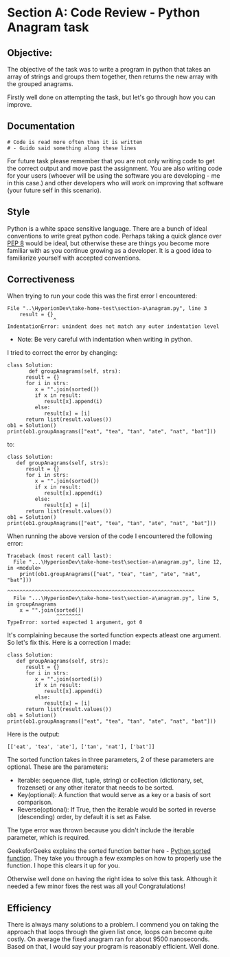 # Section A: Code Review - Python Anagram task

## Objective: 

The objective of the task was to write a program in python that takes an array of strings and groups them together, then returns the new array with the grouped anagrams.

Firstly well done on attempting the task, but let's go through how you can improve. 

## Documentation 

``````
# Code is read more often than it is written
# - Guido said something along these lines
``````
For future task please remember that you are not only writing code to get the correct output and move past the assignment. You are also writing code for your users (whoever will be using the software you are developing - me in this case.) and other developers who will work on improving that software (your future self in this scenario). 

## Style 

Python is a white space sensitive language. There are a bunch of ideal conventions to write great python code. Perhaps taking a quick glance over [PEP 8](https://peps.python.org/pep-0008/) would be ideal, but otherwise these are things you become more familiar with as you continue growing as a developer. It is a good idea to familiarize yourself with accepted conventions. 

## Correctiveness

When trying to run your code this was the first error I encountered: 

``````
File "..\HyperionDev\take-home-test\section-a\anagram.py", line 3
    result = {} 
               ^
IndentationError: unindent does not match any outer indentation level
``````

- Note: Be very careful with indentation when writing in python. 

I tried to correct the error by changing: 
``````
class Solution:
       def groupAnagrams(self, strs):
      result = {}
      for i in strs:
         x = "".join(sorted())
         if x in result:
            result[x].append(i)
         else:
            result[x] = [i]
      return list(result.values())
ob1 = Solution()
print(ob1.groupAnagrams(["eat", "tea", "tan", "ate", "nat", "bat"]))
``````

to:

```````
class Solution:
   def groupAnagrams(self, strs):
      result = {}
      for i in strs:
         x = "".join(sorted())
         if x in result:
            result[x].append(i)
         else:
            result[x] = [i]
      return list(result.values())
ob1 = Solution()
print(ob1.groupAnagrams(["eat", "tea", "tan", "ate", "nat", "bat"]))
```````

When running the above version of the code I encountered the following error:
``````
Traceback (most recent call last):
  File "...\HyperionDev\take-home-test\section-a\anagram.py", line 12, in <module>
    print(ob1.groupAnagrams(["eat", "tea", "tan", "ate", "nat", "bat"]))
          ^^^^^^^^^^^^^^^^^^^^^^^^^^^^^^^^^^^^^^^^^^^^^^^^^^^^^^^^^^^^^
  File "...\HyperionDev\take-home-test\section-a\anagram.py", line 5, in groupAnagrams
    x = "".join(sorted())
                ^^^^^^^^
TypeError: sorted expected 1 argument, got 0
``````

It's complaining because the sorted function expects atleast one argument. So let's fix this. Here is a correction I made:

``````
class Solution:
   def groupAnagrams(self, strs):
      result = {}
      for i in strs:
         x = "".join(sorted(i))
         if x in result:
            result[x].append(i)
         else:
            result[x] = [i]
      return list(result.values())
ob1 = Solution()
print(ob1.groupAnagrams(["eat", "tea", "tan", "ate", "nat", "bat"]))
``````
Here is the output:
``````
[['eat', 'tea', 'ate'], ['tan', 'nat'], ['bat']]
``````
The sorted function takes in three parameters, 2 of these parameters are optional. These are the parameters:  

- Iterable: sequence (list, tuple, string) or collection (dictionary, set, frozenset) or any other iterator that needs to be sorted.
- Key(optional): A function that would serve as a key or a basis of sort comparison.
- Reverse(optional): If True, then the iterable would be sorted in reverse (descending) order, by default it is set as False.

The type error was thrown because you didn't include the iterable parameter, which is required.

GeeksforGeeks explains the sorted function better here - [Python sorted function](https://www.geeksforgeeks.org/python-sorted-function/). They take you through a few examples on how to properly use the function. I hope this clears it up for you. 

Otherwise well done on having the right idea to solve this task. Although it needed a few minor fixes the rest was all you! Congratulations!

## Efficiency

There is always many solutions to a problem. I commend you on taking the approach that loops through the given list once, loops can become quite costly. On average the fixed anagram ran for about 9500 nanoseconds. Based on that, I would say your program is reasonably efficient. Well done.